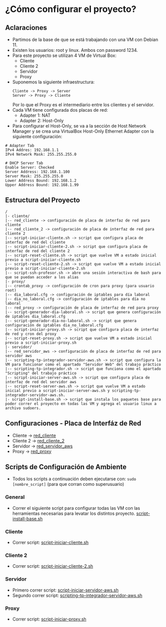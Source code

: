 # ¿Cómo configurar el proyecto?
## Aclaraciones
* Partimos de la base de que se está trabajando con una VM con Debian 11.
* Existen los usuarios: root y linux. Ambos con password 1234.
* Para este proyecto se utilizan 4 VM de Virtual Box:
  * Cliente
  * Cliente 2
  * Servidor
  * Proxy
* Suponemos la siguiente infraestructura:
  ```
  Cliente -> Proxy -> Server
  Server -> Proxy -> Cliente
  ```
  Por lo que el Proxy es el intermediario entre los clientes y el servidor.
* Cada VM tiene configurada dos placas de red:
  * Adapter 1: NAT
  * Adapter 2: Host-Only
* Para configurar el Host-Only, se va a la sección de Host Network Manager y se crea una VirtualBox Host-Only Ethernet Adapter con la siguiente configuración:
```
# Adapter Tab
IPv4 Addres: 192.168.1.1
IPv4 Network Mask: 255.255.255.0

# DHCP Server Tab
Enable Server: Checked
Server Address: 192.168.1.100
Server Mask: 255.255.255.0
Lower Address Bound: 192.168.1.2
Upper Address Bound: 192.168.1.99
```

## Estructura del Proyecto
```
/
|- cliente/
|-- red_cliente -> configuración de placa de interfaz de red para cliente
|-- red_cliente_2 -> configuración de placa de interfaz de red para cliente 2
|-- script-iniciar-cliente.sh -> script que configura placa de interfaz de red del cliente
|-- script-iniciar-cliente-2.sh -> script que configura placa de interfaz de red del cliente 2
|-- script-reset-cliente.sh -> script que vuelve VM a estado inicial previo a script-iniciar-cliente.sh
|-- script-reset-cliente-2.sh -> script que vuelve VM a estado inicial previo a script-iniciar-cliente-2.sh
|-- script-ssh-profesor.sh -> abre una sesión interactiva de bash para que se puedan acceder a los alias
|- proxy/
|-- crontab_proxy -> configuración de cron para proxy (para usuario root)
|-- dia_laboral.cfg -> configuración de iptables para día laboral
|-- dia_no_laboral.cfg -> configuración de iptables para día no laboral
|-- red_proxy -> configuración de placa de interfaz de red para proxy
|-- script-generador-dia-laboral.sh -> script que genera configuración de iptables dia_laboral.cfg
|-- script-generador-dia-no-laboral.sh -> script que genera configuración de iptables dia_no_laboral.cfg
|-- script-iniciar-proxy.sh -> script que configura placa de interfaz de red y cron del proxy
|-- script-reset-proxy.sh -> script que vuelve VM a estado inicial previo a script-iniciar-proxy.sh
|- servidor/
|-- red_servidor_aws -> configuración de placa de interfaz de red para servidor aws
|-- scripting-tp-integrador-servidor-aws.sh -> script que configura la VM para funcionar como el apartado "Servidor Web" del trabajo práctico
|-- scripting-tp-integrador.sh -> script que funciona como el apartado "Scripting" del trabajo práctico
|-- script-iniciar-server-aws.sh -> script que configura placa de interfaz de red del servidor aws
|-- script-reset-server-aws.sh -> script que vuelve VM a estado inicial previo a script-iniciar-server-aws.sh y scripting-tp-integrador-servidor-aws.sh.
|- script-install-base.sh -> script que instala los paquetes base para poder correr el proyecto en todas las VM y agrega el usuario linux a archivo sudoers.
```

## Configuraciones - Placa de Interfáz de Red
* Cliente -> [red_cliente](https://github.com/andresbiso/up-2022-1c-computacion-aplicada/blob/main/cliente/red_cliente)
* Cliente 2 -> [red_cliente_2](https://github.com/andresbiso/up-2022-1c-computacion-aplicada/blob/main/cliente/red_cliente_2)
* Servidor -> [red_servidor_aws](https://github.com/andresbiso/up-2022-1c-computacion-aplicada/blob/main/servidor-aws/red_servidor_aws)
* Proxy -> [red_proxy](https://github.com/andresbiso/up-2022-1c-computacion-aplicada/blob/main/proxy/red_proxy)


## Scripts de Configuración de Ambiente
* Todos los scripts a continuación deben ejecutarse con: `sudo [nombre_script]` (para que corran como superusuario)

### General
* Correr el siguiente script para configurar todas las VM con las herramientas necesarias para levatar los distintos proyecto.
[script-install-base.sh](https://github.com/andresbiso/up-2022-1c-computacion-aplicada/blob/main/script-install-base.sh)

### Cliente
* Correr script: [script-iniciar-cliente.sh](https://github.com/andresbiso/up-2022-1c-computacion-aplicada/blob/main/cliente/script-iniciar-cliente.sh)

### Cliente 2
* Correr script: [script-iniciar-cliente-2.sh](https://github.com/andresbiso/up-2022-1c-computacion-aplicada/blob/main/cliente/script-iniciar-cliente-2.sh)

### Servidor
* Primero correr script: [script-iniciar-servidor-aws.sh](https://github.com/andresbiso/up-2022-1c-computacion-aplicada/blob/main/servidor-aws/script-iniciar-servidor-aws.sh)
* Segundo correr script: [scripting-tp-integrador-servidor-aws.sh](https://github.com/andresbiso/up-2022-1c-computacion-aplicada/blob/main/servidor-aws/scripting-tp-integrador-servidor-aws.sh) 

### Proxy
- Correr script: [script-iniciar-proxy.sh](https://github.com/andresbiso/up-2022-1c-computacion-aplicada/blob/main/proxy/script-iniciar-proxy.sh)
